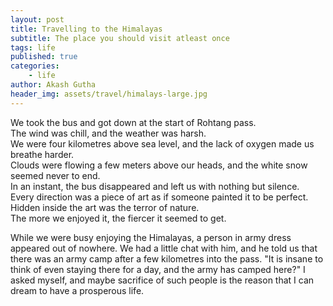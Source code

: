 ```yaml
---
layout: post
title: Travelling to the Himalayas
subtitle: The place you should visit atleast once
tags: life
published: true
categories:
    - life
author: Akash Gutha
header_img: assets/travel/himalays-large.jpg
---
```


We took the bus and got down at the start of Rohtang pass. <br />
The wind was chill, and the weather was harsh.  <br />
We were four kilometres above sea level, and the lack of oxygen made us breathe harder.  <br />
Clouds were flowing a few meters above our heads, and the white snow seemed never to end.  <br />
In an instant, the bus disappeared and left us with nothing but silence.  <br />
Every direction was a piece of art as if someone painted it to be perfect.  <br />
Hidden inside the art was the terror of nature.  <br />
The more we enjoyed it, the fiercer it seemed to get.  <br />

While we were busy enjoying the Himalayas, a person in army dress appeared out of nowhere. We had a little chat with him, and he told us that there was an army camp after a few kilometres into the pass. "It is insane to think of even staying there for a day, and the army has camped here?" I asked myself, and maybe sacrifice of such people is the reason that I can dream to have a prosperous life.
